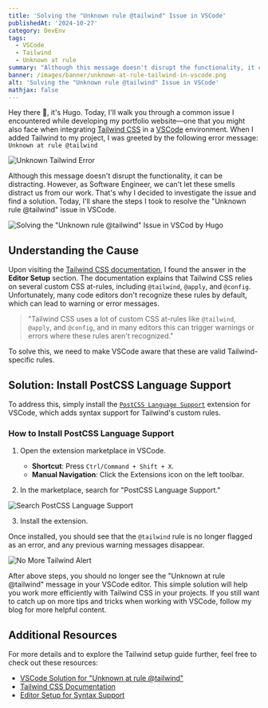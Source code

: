 ```yaml
---
title: 'Solving the "Unknown rule @tailwind" Issue in VSCode'
publishedAt: '2024-10-27'
category: DevEnv
tags: 
  - VSCode
  - Tailwind
  - Unknown at rule
summary: "Although this message doesn't disrupt the functionality, it can be distracting. However, as Software Engineer, we can't let these smells distract us from our work. That's why I decided to investigate the issue and find a solution. Today, I'll share the steps I took to resolve the 'Unknown rule @tailwind' issue in VSCode."
banner: /images/banner/unknown-at-rule-tailwind-in-vscode.png
alt: 'Solving the "Unknown rule @tailwind" Issue in VSCode'
mathjax: false
---
```


Hey there 👋, it's Hugo. Today, I'll walk you through a common issue I encountered while developing my portfolio website—one that you might also face when integrating [Tailwind CSS](https://tailwindcss.com) in a [VSCode](https://code.visualstudio.com/) environment. When I added Tailwind to my project, I was greeted by the following error message: `Unknown at rule @tailwind`

![Unknown Tailwind Error](/images/posts/unknown-at-rule-tailwind-in-vscode/unknown-tailwind-message.png)

Although this message doesn't disrupt the functionality, it can be distracting. However, as Software Engineer, we can't let these smells distract us from our work. That's why I decided to investigate the issue and find a solution. Today, I'll share the steps I took to resolve the "Unknown rule @tailwind" issue in VSCode.

![Solving the "Unknown rule @tailwind" Issue in VSCod by Hugo](/images/banner/unknown-at-rule-tailwind-in-vscode.png)

## Understanding the Cause

Upon visiting the [Tailwind CSS documentation](https://tailwindcss.com/docs/editor-setup#syntax-support), I found the answer in the **Editor Setup** section. The documentation explains that Tailwind CSS relies on several custom CSS at-rules, including `@tailwind`, `@apply`, and `@config`. Unfortunately, many code editors don't recognize these rules by default, which can lead to warning or error messages.

> "Tailwind CSS uses a lot of custom CSS at-rules like `@tailwind`, `@apply`, and `@config`, and in many editors this can trigger warnings or errors where these rules aren't recognized."

To solve this, we need to make VSCode aware that these are valid Tailwind-specific rules.

## Solution: Install PostCSS Language Support

To address this, simply install the [`PostCSS Language Support`](https://marketplace.visualstudio.com/items?itemName=csstools.postcss) extension for VSCode, which adds syntax support for Tailwind's custom rules.

### How to Install PostCSS Language Support

1. Open the extension marketplace in VSCode.
   - **Shortcut**: Press `Ctrl/Command + Shift + X`.
   - **Manual Navigation**: Click the Extensions icon on the left toolbar.

2. In the marketplace, search for "PostCSS Language Support."

![Search PostCSS Language Support](/images/posts/unknown-at-rule-tailwind-in-vscode/search-postcss-language-support.png)

3. Install the extension.

Once installed, you should see that the `@tailwind` rule is no longer flagged as an error, and any previous warning messages disappear.

![No More Tailwind Alert](/images/posts/unknown-at-rule-tailwind-in-vscode/no-tailwind-alert-message.png)

After above steps, you should no longer see the "Unknown at rule @tailwind" message in your VSCode editor. This simple solution will help you work more efficiently with Tailwind CSS in your projects. If you still want to catch up on more tips and tricks when working with VSCode, follow my blog for more helpful content.


## Additional Resources

For more details and to explore the Tailwind setup guide further, feel free to check out these resources:

- [VSCode Solution for "Unknown at rule @tailwind"](https://israynotarray.com/tailwindcss/20220405/1504568293/)
- [Tailwind CSS Documentation](https://nextjs.org/docs/app/building-your-application/styling/tailwind-css)
- [Editor Setup for Syntax Support](https://tailwindcss.com/docs/editor-setup#intelli-sense-for-vs-code)
